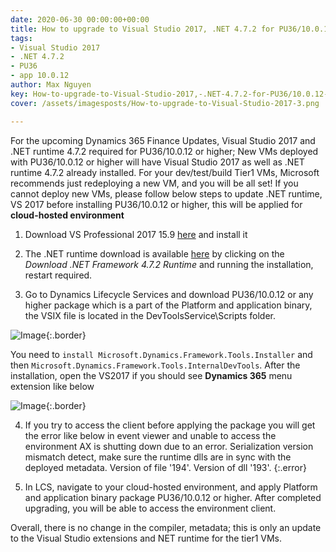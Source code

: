 ```yaml
---
date: 2020-06-30 00:00:00+00:00
title: How to upgrade to Visual Studio 2017, .NET 4.7.2 for PU36/10.0.12 and higher
tags:
- Visual Studio 2017
- .NET 4.7.2
- PU36
- app 10.0.12
author: Max Nguyen
key: How-to-upgrade-to-Visual-Studio-2017,-.NET-4.7.2-for-PU36/10.0.12-and-higher
cover: /assets/imagesposts/How-to-upgrade-to-Visual-Studio-2017-3.png

---
```


For the upcoming Dynamics 365 Finance Updates, Visual Studio 2017 and .NET runtime 4.7.2 required for PU36/10.0.12 or higher; New VMs deployed with PU36/10.0.12 or higher will have Visual Studio 2017 as well as .NET runtime 4.7.2 already installed. For your dev/test/build Tier1 VMs, Microsoft recommends just redeploying a new VM, and you will be all set! 
If you cannot deploy new VMs, please follow below steps to update .NET runtime, VS 2017 before installing PU36/10.0.12 or higher, this will be applied for **cloud-hosted environment**

1. Download VS Professional 2017 15.9 [here](https://download.visualstudio.microsoft.com/download/pr/ac05c4f5-0da1-429f-8701-ce509ac69926/7b51a7b8db36f977745cf3e19ef1e9c62ebf29f704aebafce443626b779cb4f8/vs_Professional.exe) and install it

2. The .NET runtime download is available [here](https://dotnet.microsoft.com/download/dotnet-framework/net472) by clicking on the _Download .NET Framework 4.7.2 Runtime_ and running the installation, restart required.

3. Go to Dynamics Lifecycle Services and download PU36/10.0.12 or any higher package which is a part of the Platform and application binary, the VSIX file is located in the DevToolsService\Scripts folder.

![Image]({{site.url}}/assets/imagesposts/How-to-upgrade-to-Visual-Studio-2017-1.png){:.border}

You need to ```install Microsoft.Dynamics.Framework.Tools.Installer``` and then ```Microsoft.Dynamics.Framework.Tools.InternalDevTools```.
After the installation, open the VS2017 if you should see **Dynamics 365** menu extension like below

![Image]({{site.url}}/assets/imagesposts/How-to-upgrade-to-Visual-Studio-2017-2.png){:.border}

4. If you try to access the client before applying the package you will get the error like below in event viewer and unable to access the environment
AX is shutting down due to an error. Serialization version mismatch detect, make sure the runtime dlls are in sync with the deployed metadata. Version of file '194'. Version of dll '193'.
{:.error}

5. In LCS, navigate to your cloud-hosted environment, and apply Platform and application binary package PU36/10.0.12 or higher. After completed upgrading, you will be able to access the environment client. 

Overall, there is no change in the compiler, metadata; this is only an update to the Visual Studio extensions and NET runtime for the tier1 VMs.